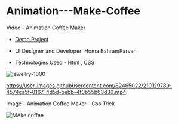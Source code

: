 # Animation---Make-Coffee

Video - Animation Coffee Maker

- [Demo Project](https://humayb.github.io/Animation---Make-Coffee/)

- UI Designer and Developer: Homa BahramParvar
- Technologies Used - Html , CSS


![jewellry-1000](https://user-images.githubusercontent.com/82465022/210129635-1fa052a1-bcea-4714-b602-b7334bc0fd96.jpg)

https://user-images.githubusercontent.com/82465022/210129789-4574ca5f-8167-4d5d-bebb-4f3b55b63d30.mp4


Image - Animation Coffee Maker - Css Trick

![MAke coffee](https://user-images.githubusercontent.com/82465022/210129798-e8ee719e-f416-4e36-b91d-449312ece9ee.png)

